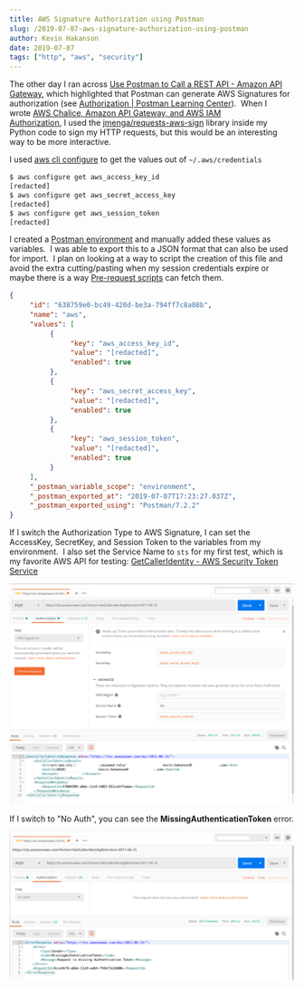 ```yaml
---
title: AWS Signature Authorization using Postman
slug: /2019-07-07-aws-signature-authorization-using-postman
author: Kevin Hakanson
date: 2019-07-07
tags: ["http", "aws", "security"]
---
```

The other day I ran across [Use Postman to Call a REST API - Amazon API Gateway](https://docs.aws.amazon.com/apigateway/latest/developerguide/how-to-use-postman-to-call-api.html), which highlighted that Postman can generate AWS Signatures for authorization (see [Authorization | Postman Learning Center](https://learning.getpostman.com/docs/postman/sending_api_requests/authorization#amazon-web-services-aws-authentication)).  When I wrote [AWS Chalice, Amazon API Gateway, and AWS IAM Authorization](../2017-08-15-aws-chalice-amazon-api-gateway-and-aws-iam-authorization), I used the [jmenga/requests-aws-sign](https://github.com/jmenga/requests-aws-sign) library inside my Python code to sign my HTTP requests, but this would be an interesting way to be more interactive.

I used [aws cli configure](https://docs.aws.amazon.com/cli/latest/reference/configure/) to get the values out of `~/.aws/credentials`

```console
$ aws configure get aws_access_key_id
[redacted]
$ aws configure get aws_secret_access_key
[redacted]
$ aws configure get aws_session_token
[redacted]
```

I created a [Postman environment](https://learning.getpostman.com/docs/postman/environments_and_globals/intro_to_environments_and_globals) and manually added these values as variables.  I was able to export this to a JSON format that can also be used for import.  I plan on looking at a way to script the creation of this file and avoid the extra cutting/pasting when my session credentials expire or maybe there is a way [Pre-request scripts](https://learning.getpostman.com/docs/postman/scripts/pre_request_scripts) can fetch them.

```json
{
     "id": "638759e0-bc49-420d-be3a-794ff7c8a08b",
     "name": "aws",
     "values": [
          {
               "key": "aws_access_key_id",
               "value": "[redacted]",
               "enabled": true
          },
          {
               "key": "aws_secret_access_key",
               "value": "[redacted]",
               "enabled": true
          },
          {
               "key": "aws_session_token",
               "value": "[redacted]",
               "enabled": true
          }
     ],
     "_postman_variable_scope": "environment",
     "_postman_exported_at": "2019-07-07T17:23:27.037Z",
     "_postman_exported_using": "Postman/7.2.2"
}
```

If I switch the Authorization Type to AWS Signature, I can set the AccessKey, SecretKey, and Session Token to the variables from my environment.  I also set the Service Name to `sts` for my first test, which is my favorite AWS API for testing: [GetCallerIdentity - AWS Security Token Service](https://docs.aws.amazon.com/STS/latest/APIReference/API_GetCallerIdentity.html)

![Postman GetCallerIdentityResponse](images/pastedImage_69.png)

If I switch to "No Auth", you can see the **MissingAuthenticationToken** error.

![Postman ErrorResponse](images/pastedImage_71.png)
